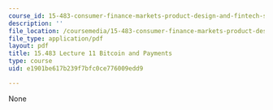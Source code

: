 ```yaml
---
course_id: 15-483-consumer-finance-markets-product-design-and-fintech-spring-2018
description: ''
file_location: /coursemedia/15-483-consumer-finance-markets-product-design-and-fintech-spring-2018/e1901be617b239f7bfc0ce776009edd9_MIT15_483S18_L11.pdf
file_type: application/pdf
layout: pdf
title: 15.483 Lecture 11 Bitcoin and Payments
type: course
uid: e1901be617b239f7bfc0ce776009edd9

---
```

None